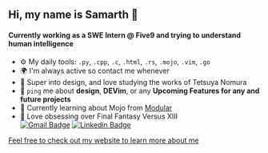 ## Hi, my name is Samarth 👋

<!--
**sdev138/sdev138** is a ✨ _special_ ✨ repository because its `README.md` (this file) appears on your GitHub profile.

Here are some ideas to get you started:

- 🔭 I’m currently working on ...
- 🌱 I’m currently learning ...
- 👯 I’m looking to collaborate on ...
- 🤔 I’m looking for help with ...
- 💬 Ask me about ...
- 📫 How to reach me: ...
- 😄 Pronouns: ...
- ⚡ Fun fact: ...
-->

#### Currently working as a SWE Intern @ Five9 and trying to understand human intelligence 
<!--
Full-Stack Developer at [Medicare](https://medicare.pt?ref=github-caneco);<br>
Host/Organizing [Laracon EU](https://laracon.eu?ref=github-caneco);<br>
--> 
- ⚙️ My daily tools: `.py`, `.cpp`, `.c`, `.html`, `.rs`, `.mojo`, `.vim`, `.go`
- 🌍 I'm always active so contact me whenever
- 💅 Super into design, and love studying the works of Tetsuya Nomura
- 💬 `ping` me about **design**, **DEVim**, or any **Upcoming Features for any and future projects**
- 🌱 Currently learning about Mojo from [Modular](https://www.modular.com/)
- 🔭 Love obsessing over Final Fantasy Versus XIII<br>
[![Gmail Badge](https://img.shields.io/badge/-Email-c14438?style=flat-square&logo=Gmail&logoColor=white&link=mailto:samarthdev138@gmail.com)](samarthdev138@gmail.com)
[![Linkedin Badge](https://img.shields.io/badge/-Linkedin-blue?style=flat-square&logo=Linkedin&logoColor=white&link=https://www.linkedin.com/in/samarth-dev/)](https://www.linkedin.com/in/samarth-dev/)

[Feel free to check out my website to learn more about me](https://devsamarth.com)

